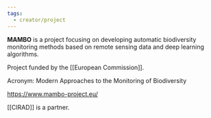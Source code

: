 ```yaml
---
tags:
  - creator/project
---
```

**MAMBO** is a project focusing on developing automatic biodiversity monitoring methods based on remote sensing data and deep learning algorithms.

Project funded by the [[European Commission]].

Acronym: Modern Approaches to the Monitoring of Biodiversity

https://www.mambo-project.eu/

[[CIRAD]] is a partner.